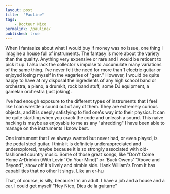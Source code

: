 ```yaml
---
layout: post
title:  "Pauline"
tags: 
    - Docteur Nico
permalink: /pauline/
published: true
---
```


When I fantasize about what I would buy if money was no issue, one thing I imagine a house full of instruments. The fantasy is more about the variety than the quality. Anything very expensive or rare and I would be reticent to pick it up. I also lack the collector's impulse to accumulate many variations of the same thing. I've never felt the need for  more than 1 electric guitar or enjoyed losing myself in the vagaries of "gear." However, I would be quite happy to have at my disposal the ingredients of any high school band or orchestra, a piano, a drumkit, rock band stuff, some DJ equipment, a gamelan orchestra (just joking).

I've had enough exposure to the different types of instruments that I feel like I can wrestle a sound out of any of them. They are extremely curious objects, and it is deeply satisfying to find one's way into their physics. It can be quite startling when you crack the code and unleash a sound. This naive hacking is maybe as enjoyable to me as any "shredding" I have been able to manage on the instruments I know best.  

One instrument that I've always wanted but never had, or even played, is the pedal steel guitar. I think it is definitely underappreciated and underexplored, maybe because it is so strongly associated with old-fashioned country music. Some of those great songs, like "Don't Come Home A-Drinkin (With Lovin' On Your Mind)" or 'Buck Owens' "Above and Beyond", show off it's lively and nimble side. Hank William's From It has capabilities that no other 
 It sings. Like an er-hu

 That, of course, is silly, because I'm an adult. I have a job and a house and a car. I could get myself "Hey Nico, Dieu de la guitarre"






